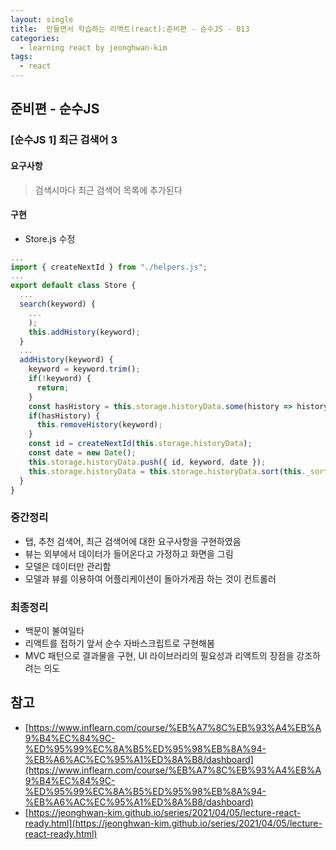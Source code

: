 ```yaml
---
layout: single
title:  만들면서 학습하는 리액트(react):준비편 - 순수JS - 013
categories: 
  - learning react by jeonghwan-kim
tags: 
  - react
---
```


## 준비편 - 순수JS

### [순수JS 1] 최근 검색어 3

#### 요구사항

> 검색시마다 최근 검색어 목록에 추가된다

#### 구현

- Store.js 수정

```javascript
...
import { createNextId } from "./helpers.js";
...
export default class Store {
  ...
  search(keyword) {
    ...
    );
    this.addHistory(keyword);
  }
  ...
  addHistory(keyword) {
    keyword = keyword.trim();
    if(!keyword) {
      return;
    }
    const hasHistory = this.storage.historyData.some(history => history.keyword === keyword);
    if(hasHistory) {
      this.removeHistory(keyword);
    }
    const id = createNextId(this.storage.historyData);
    const date = new Date();
    this.storage.historyData.push({ id, keyword, date });
    this.storage.historyData = this.storage.historyData.sort(this._sortHistory);
  }
}
```

### 중간정리

- 탭, 추천 검색어, 최근 검색어에 대한 요구사항을 구현하였음
- 뷰는 외부에서 데이터가 들어온다고 가정하고 화면을 그림
- 모델은 데이터만 관리함
- 모델과 뷰를 이용하여 어플리케이션이 돌아가게끔 하는 것이 컨트롤러

### 최종정리

- 백문이 불여일타
- 리액트를 접하기 앞서 순수 자바스크립트로 구현해봄
- MVC 패턴으로 결과물을 구현, UI 라이브러리의 필요성과 리액트의 장점을 강조하려는 의도

## 참고
- [https://www.inflearn.com/course/%EB%A7%8C%EB%93%A4%EB%A9%B4%EC%84%9C-%ED%95%99%EC%8A%B5%ED%95%98%EB%8A%94-%EB%A6%AC%EC%95%A1%ED%8A%B8/dashboard](https://www.inflearn.com/course/%EB%A7%8C%EB%93%A4%EB%A9%B4%EC%84%9C-%ED%95%99%EC%8A%B5%ED%95%98%EB%8A%94-%EB%A6%AC%EC%95%A1%ED%8A%B8/dashboard)
- [https://jeonghwan-kim.github.io/series/2021/04/05/lecture-react-ready.html](https://jeonghwan-kim.github.io/series/2021/04/05/lecture-react-ready.html)
